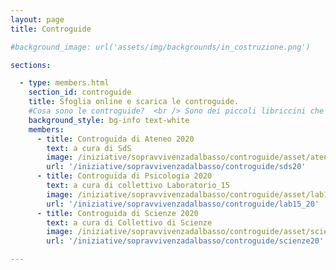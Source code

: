 ```yaml
---
layout: page
title: Controguide

#background_image: url('assets/img/backgrounds/in_costruzione.png')

sections:

  - type: members.html
    section_id: controguide
    title: Sfoglia online e scarica le controguide.
    #Cosa sono le controguide?  <br /> Sono dei piccoli libriccini che raccolgono informazioni utili sulla vita all'università, consigli, divertenti aneddoti e informazioni su SdS, i Collettivi e le nostre attività!  <br /> 
    background_style: bg-info text-white
    members:
      - title: Controguida di Ateneo 2020
        text: a cura di SdS
        image: /iniziative/sopravvivenzadalbasso/controguide/asset/ateneo.png
        url: '/iniziative/sopravvivenzadalbasso/controguide/sds20'
      - title: Controguida di Psicologia 2020
        text: a cura di collettivo Laboratorio_15
        image: /iniziative/sopravvivenzadalbasso/controguide/asset/lab15.png
        url: '/iniziative/sopravvivenzadalbasso/controguide/lab15_20'
      - title: Controguida di Scienze 2020
        text: a cura di Collettivo di Scienze
        image: /iniziative/sopravvivenzadalbasso/controguide/asset/scienze.png
        url: '/iniziative/sopravvivenzadalbasso/controguide/scienze20'

---
```

